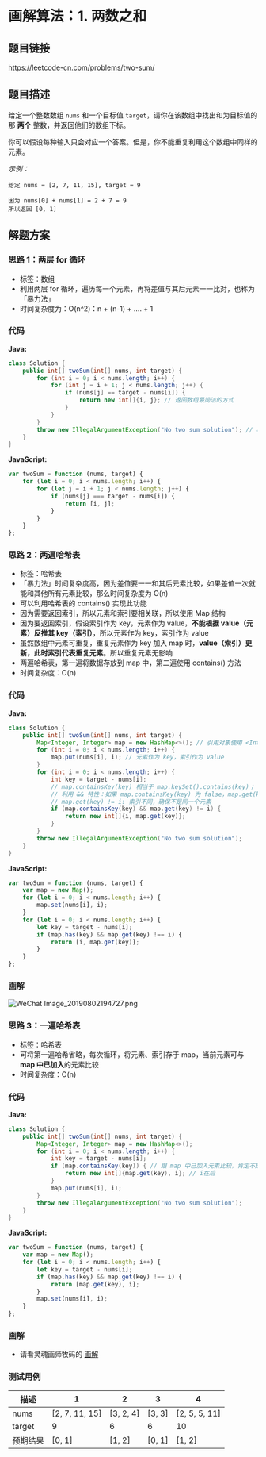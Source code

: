 <!------->
<!--title: 画解算法：1. 两数之和-->
<!--english_title: two-sum-->
<!--date: 2019-07-07 13:26:55-->
<!--tags: LeetCode -->
<!--categories: Algorithms/DataStructure-->
<!------->
# 画解算法：1. 两数之和

## 题目链接

https://leetcode-cn.com/problems/two-sum/

## 题目描述

给定一个整数数组 `nums` 和一个目标值 `target`，请你在该数组中找出和为目标值的那 **两个** 整数，并返回他们的数组下标。

你可以假设每种输入只会对应一个答案。但是，你不能重复利用这个数组中同样的元素。

*示例：*

```
给定 nums = [2, 7, 11, 15], target = 9

因为 nums[0] + nums[1] = 2 + 7 = 9
所以返回 [0, 1]
```
<!--more-->
## 解题方案

### 思路 1：两层 for 循环
* 标签：数组
* 利用两层 for 循环，遍历每一个元素，再将差值与其后元素一一比对，也称为「暴力法」
* 时间复杂度为：O(n^2)：n + (n-1) + .... + 1

<!--more-->
### 代码
**Java:**
```Java
class Solution {
    public int[] twoSum(int[] nums, int target) {
        for (int i = 0; i < nums.length; i++) {
            for (int j = i + 1; j < nums.length; j++) {
                if (nums[j] == target - nums[i]) {
                    return new int[]{i, j}; // 返回数组最简洁的方式
                }
            }
        }
        throw new IllegalArgumentException("No two sum solution"); // 非法参数异常：整数数组和目标值不符合条件
    }
}
```
**JavaScript:**
```JavaScript
var twoSum = function (nums, target) {
    for (let i = 0; i < nums.length; i++) {
        for (let j = i + 1; j < nums.length; j++) {
            if (nums[j] === target - nums[i]) {
                return [i, j];
            }
        }
    }
};
```
### 思路 2：两遍哈希表
* 标签：哈希表
* 「暴力法」时间复杂度高，因为差值要一一和其后元素比较，如果差值一次就能和其他所有元素比较，那么时间复杂度为 O(n)
* 可以利用哈希表的 contains() 实现此功能
* 因为需要返回索引，所以元素和索引要相关联，所以使用 Map 结构
* 因为要返回索引，假设索引作为 key，元素作为 value，**不能根据 value（元素）反推其 key（索引）**，所以元素作为 key，索引作为 value
* 虽然数组中元素可重复，重复元素作为 key 加入 map 时，**value（索引）更新，此时索引代表重复元素**。所以重复元素无影响
* 两遍哈希表，第一遍将数据存放到 map 中，第二遍使用 contains() 方法
* 时间复杂度：O(n)

### 代码
**Java:**
```Java
class Solution {
    public int[] twoSum(int[] nums, int target) {
        Map<Integer, Integer> map = new HashMap<>(); // 引用对象使用 <Integer, Integer> 可指定存储类型
        for (int i = 0; i < nums.length; i++) {
            map.put(nums[i], i); // 元素作为 key，索引作为 value
        }
        for (int i = 0; i < nums.length; i++) {
            int key = target - nums[i];
            // map.containsKey(key) 相当于 map.keySet().contains(key)；
            // 利用 && 特性：如果 map.containsKey(key) 为 false，map.get(key) 将不执行，避免空指针异常；
            // map.get(key) != i: 索引不同，确保不是同一个元素
            if (map.containsKey(key) && map.get(key) != i) { 
                return new int[]{i, map.get(key)};
            }
        }
        throw new IllegalArgumentException("No two sum solution");
    }
}
```
**JavaScript:**
```JavaScript
var twoSum = function (nums, target) {
    var map = new Map();
    for (let i = 0; i < nums.length; i++) {
        map.set(nums[i], i);
    }
    for (let i = 0; i < nums.length; i++) {
        let key = target - nums[i];
        if (map.has(key) && map.get(key) !== i) {
            return [i, map.get(key)];
        }
    }
};
```
### 画解
![WeChat Image_20190802194727.png](https://i.loli.net/2019/08/02/5d4422dd22b7854925.png)
### 思路 3：一遍哈希表
* 标签：哈希表
* 可将第一遍哈希省略，每次循环，将元素、索引存于 map，当前元素可与 **map 中已加入**的元素比较
* 时间复杂度：O(n)

### 代码
**Java:**
```Java
class Solution {
    public int[] twoSum(int[] nums, int target) {
        Map<Integer, Integer> map = new HashMap<>();
        for (int i = 0; i < nums.length; i++) {
            int key = target - nums[i];
            if (map.containsKey(key)) { // 跟 map 中已加入元素比较，肯定不是同一个元素，所以不比较索引
                return new int[]{map.get(key), i}; // i在后
            }
            map.put(nums[i], i);
        }
        throw new IllegalArgumentException("No two sum solution");
    }
}
```
**JavaScript:**
```JavaScript
var twoSum = function (nums, target) {
    var map = new Map();
    for (let i = 0; i < nums.length; i++) {
        let key = target - nums[i];
        if (map.has(key) && map.get(key) !== i) {
            return [map.get(key), i];
        }
        map.set(nums[i], i);
    }
};
```
### 画解
* 请看灵魂画师牧码的 [画解](https://leetcode-cn.com/problems/two-sum/solution/jie-suan-fa-1-liang-shu-zhi-he-by-guanpengchn/)

### 测试用例
描述 | 1 | 2 | 3 | 4
---|---|---|---|---
nums | [2, 7, 11, 15] | [3, 2, 4] | [3, 3]  | [2, 5, 5, 11]
target | 9 | 6 | 6 | 10
预期结果 | [0, 1] | [1, 2] | [0, 1] | [1, 2]
